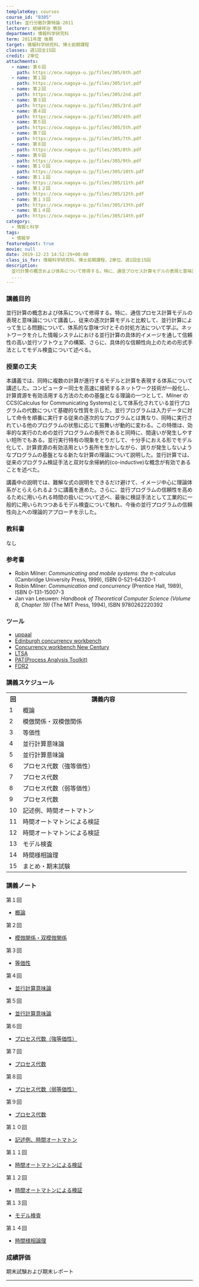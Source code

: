 ```yaml
---
templateKey: courses
course_id: "0305"
title: 並行分散計算特論-2011
lecturer: 結縁祥治 教授
department: 情報科学研究科
term: 2011年度 後期
target: 情報科学研究科、博士前期課程
classes: 週1回全15回
credit: 2単位
attachments:
  - name: 第６回
    path: https://ocw.nagoya-u.jp/files/305/6th.pdf
  - name: 第１回
    path: https://ocw.nagoya-u.jp/files/305/1st.pdf
  - name: 第２回
    path: https://ocw.nagoya-u.jp/files/305/2nd.pdf
  - name: 第３回
    path: https://ocw.nagoya-u.jp/files/305/3rd.pdf
  - name: 第４回
    path: https://ocw.nagoya-u.jp/files/305/4th.pdf
  - name: 第５回
    path: https://ocw.nagoya-u.jp/files/305/5th.pdf
  - name: 第７回
    path: https://ocw.nagoya-u.jp/files/305/7th.pdf
  - name: 第８回
    path: https://ocw.nagoya-u.jp/files/305/8th.pdf
  - name: 第９回
    path: https://ocw.nagoya-u.jp/files/305/9th.pdf
  - name: 第１０回
    path: https://ocw.nagoya-u.jp/files/305/10th.pdf
  - name: 第１１回
    path: https://ocw.nagoya-u.jp/files/305/11th.pdf
  - name: 第１２回
    path: https://ocw.nagoya-u.jp/files/305/12th.pdf
  - name: 第１３回
    path: https://ocw.nagoya-u.jp/files/305/13th.pdf
  - name: 第１４回
    path: https://ocw.nagoya-u.jp/files/305/14th.pdf
category:
  - 情報と科学
tags:
  - 情報学
featuredpost: true
movie: null
date: 2019-12-23 14:52:29+00:00
class_is_for: 情報科学研究科、博士前期課程、2単位、週1回全15回
description:
  並行計算の概念および体系について修得する。特に、通信プロセス計算モデルの表現と意味論について講義し、従来の逐次計算モデルと比較して、並行計算によって生じる問題について、体系的な意味づけとその対処方法について学ぶ。ネットワークを介した情報システムにおける並行計算の具体的イメージを通して信頼性の高い並行ソフトウェアの構築、さらに、具体的な信頼性向上のための形式手法としてモデル検査について述べる。
  ....
---
```


### 講義目的

並行計算の概念および体系について修得する。特に、通信プロセス計算モデルの表現と意味論について講義し、従来の逐次計算モデルと比較して、並行計算によって生じる問題について、体系的な意味づけとその対処方法について学ぶ。ネットワークを介した情報システムにおける並行計算の具体的イメージを通して信頼性の高い並行ソフトウェアの構築、さらに、具体的な信頼性向上のための形式手法としてモデル検査について述べる。

### 授業の工夫

本講義では、同時に複数の計算が進行するモデルと計算を表現する体系について講述した。コンピューター同士を高速に接続するネットワーク技術が一般化し、計算資源を有効活用する方法のための基盤となる理論の一つとして、Milner の CCS(Calculus for Communicating Systems)として体系化されている並行プログラムの代数について基礎的な性質を示した。並行プログラムは入力データに対して命令を順番に実行する従来の逐次的なプログラムとは異なり、同時に実行されている他のプログラムの状態に応じて振舞いが動的に変わる。この特徴は、効率的な実行のための並行プログラムの長所であると同時に、間違いが発生しやすい短所でもある。並行実行特有の現象をとりだして、十分手におえる形でモデル化して、計算資源の有効活用という長所を生かしながら、誤りが発生しないようなプログラムの基盤となる新たな計算の理論について説明した。並行計算では、従来のプログラム検証手法と双対な余帰納的(co-inductive)な概念が有効であることを述べた。

講義中の説明では、難解な式の説明をできるだけ避けて、イメージ中心に理論体系がとらえられるように講義を進めた。さらに、並行プログラムの信頼性を高めるために用いられる時間の扱いについて述べ、最後に検証手法として工業的に一般的に用いられつつあるモデル検査について触れ、今後の並行プログラムの信頼性向上への理論的アプローチを示した。

### 教科書

なし

### 参考書

- Robin Milner: <cite>Communicating and mobile systems: the π-calculus</cite> (Cambridge University Press, 1999), ISBN 0-521-64320-1
- Robin Milner: <cite>Communication and concurrency</cite> (Prentice Hall, 1989), ISBN 0-131-15007-3
- Jan van Leeuwen: <cite>Handbook of Theoretical Computer Science (Volume B, Chapter 19)</cite> (The MIT Press, 1994), ISBN 9780262220392

### ツール

- [uppaal](http://www.uppaal.org/)
- [Edinburgh concurrency workbench](http://homepages.inf.ed.ac.uk/perdita/cwb/)
- [Concurrency workbench New Century](http://www.cs.sunysb.edu/%7Ecwb/)
- [LTSA](http://www.doc.ic.ac.uk/ltsa/)
- [PAT(Process Analysis Toolkit)](http://www.comp.nus.edu.sg/%7Epat/)
- [FDR2](http://www.fsel.com/software.html)

<h3>講義スケジュール</h3>
<table class="basic" width="455">
<tr>
<th width="20" class="center">回</th>
<th width="435" class="center">講義内容</th>
</tr>
<tr>
<td width="20" class="center">1</td>
<td width="435">概論</td>
</tr>
<tr>
<td width="20" class="center">2</td>
<td width="435">模倣関係・双模倣関係</td>
</tr>
<tr>
<td width="20" class="center">3</td>
<td width="435">等価性</td>
</tr>
<tr>
<td width="20" class="center">4</td>
<td width="435">並行計算意味論</td>
</tr>
<tr>
<td width="20" class="center">5</td>
<td width="435">並行計算意味論</td>
</tr>
<tr>
<td width="20" class="center">6</td>
<td width="435">プロセス代数（強等価性）</td>
</tr>
<tr>
<td width="20" class="center">7</td>
<td width="435">プロセス代数</td>
</tr>
<tr>
<td width="20" class="center">8</td>
<td width="435">プロセス代数（弱等価性）</td>
</tr>
<tr>
<td width="20" class="center">9</td>
<td width="435">プロセス代数</td>
</tr>
<tr>
<td width="20" class="center">10</td>
<td width="435">記述例、時間オートマトン</td>
</tr>
<tr>
<td width="20" class="center">11</td>
<td width="435">時間オートマトンによる検証</td>
</tr>
<tr>
<td width="20" class="center">12</td>
<td width="435">時間オートマトンによる検証</td>
</tr>
<tr>
<td width="20" class="center">13</td>
<td width="435">モデル検査</td>
</tr>
<tr>
<td width="20" class="center">14</td>
<td width="435">時間様相論理</td>
</tr>
<tr>
<td width="20" class="center">15</td>
<td width="435">まとめ・期末試験</td>
</tr>
</table>

### 講義ノート

第１回

- [概論](https://ocw.nagoya-u.jp/files/305/1st.pdf)

第２回

- [模倣関係・双模倣関係](https://ocw.nagoya-u.jp/files/305/2nd.pdf)

第３回

- [等価性](https://ocw.nagoya-u.jp/files/305/3rd.pdf)

第４回

- [並行計算意味論](https://ocw.nagoya-u.jp/files/305/4th.pdf)

第５回

- [並行計算意味論](https://ocw.nagoya-u.jp/files/305/5th.pdf)

第６回

- [プロセス代数（強等価性）](https://ocw.nagoya-u.jp/files/305/6th.pdf)

第７回

- [プロセス代数](https://ocw.nagoya-u.jp/files/305/7th.pdf)

第８回

- [プロセス代数（弱等価性）](https://ocw.nagoya-u.jp/files/305/8th.pdf)

第９回

- [プロセス代数](https://ocw.nagoya-u.jp/files/305/9th.pdf)

第１０回

- [記述例、時間オートマトン](https://ocw.nagoya-u.jp/files/305/10th.pdf)

第１１回

- [時間オートマトンによる検証](https://ocw.nagoya-u.jp/files/305/11th.pdf)

第１２回

- [時間オートマトンによる検証](https://ocw.nagoya-u.jp/files/305/12th.pdf)

第１３回

- [モデル検査](https://ocw.nagoya-u.jp/files/305/13th.pdf)

第１４回

- [時間様相論理](https://ocw.nagoya-u.jp/files/305/14th.pdf)

### 成績評価

期末試験および期末レポート

---
